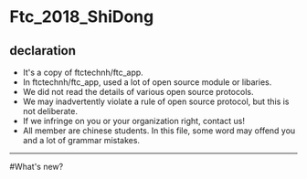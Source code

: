 # Ftc_2018_ShiDong

## declaration
* It's a copy of ftctechnh/ftc_app.
* In ftctechnh/ftc_app, used a lot of open source module or libaries.
* We did not read the details of various open source protocols.
* We may inadvertently violate a rule of open source protocol, but this is not deliberate.
* If we infringe on you or your organization right, contact us!
* All member are chinese students. In this file, some word may offend you and a lot of grammar mistakes.

----------------------------------------------------------------------------------------------------------


#What's new?
